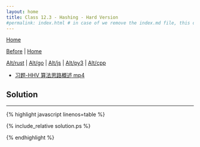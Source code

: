```yaml
---
layout: home
title: Class 12.3 - Hashing - Hard Version
#permalink: index.html # in case of we remove the index.md file, this doc will be the index page
---
```


<div class="row">
<div class="columnStmt" markdown="1">

[Home](./README.md)

[Before](./class-12.2.md) | [Home](./README.md)

[Alt/rust](./Alt_rust/README.md) | [Alt/go](./Alt_c/README.md) | [Alt/js](./Alt_js/README.html) | [Alt/py3](./Alt_py3/README.md) | [Alt/cpp](./Alt_cpp/README.md) 

-   [习题-HHV 算法思路概述 mp4](https://data-structure.s3.us-west-1.amazonaws.com/12_%E7%AC%AC%E5%8D%81%E4%BA%8C%E8%AE%B2+%E7%BB%BC%E5%90%88%E4%B9%A0%E9%A2%98%E9%80%89%E8%AE%B2%5B%E9%99%88%E8%B6%8A%5D/%E4%B9%A0%E9%A2%98-HHV+%E7%AE%97%E6%B3%95%E6%80%9D%E8%B7%AF%E6%A6%82%E8%BF%B0%EF%BC%887%EF%BC%9A15%EF%BC%89_Hd.mp4)


</div>
<div class="columnSol" markdown="1">

## Solution
------

{% highlight javascript linenos=table %}

{% include_relative solution.ps %}

{% endhighlight %}

</div>
</div>
